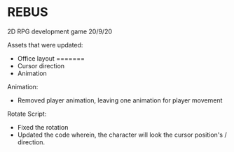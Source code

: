 # REBUS
2D RPG development game
20/9/20

Assets that were updated:
- Office layout
=======
- Cursor direction
- Animation

Animation:
- Removed player animation, leaving one animation for player movement

Rotate Script:
- Fixed the rotation
- Updated the code wherein, the character will look the cursor position's / direction. 

